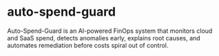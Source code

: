 # auto-spend-guard
Auto-Spend-Guard is an AI-powered FinOps system that monitors cloud and SaaS spend, detects anomalies early, explains root causes, and automates remediation before costs spiral out of control.
